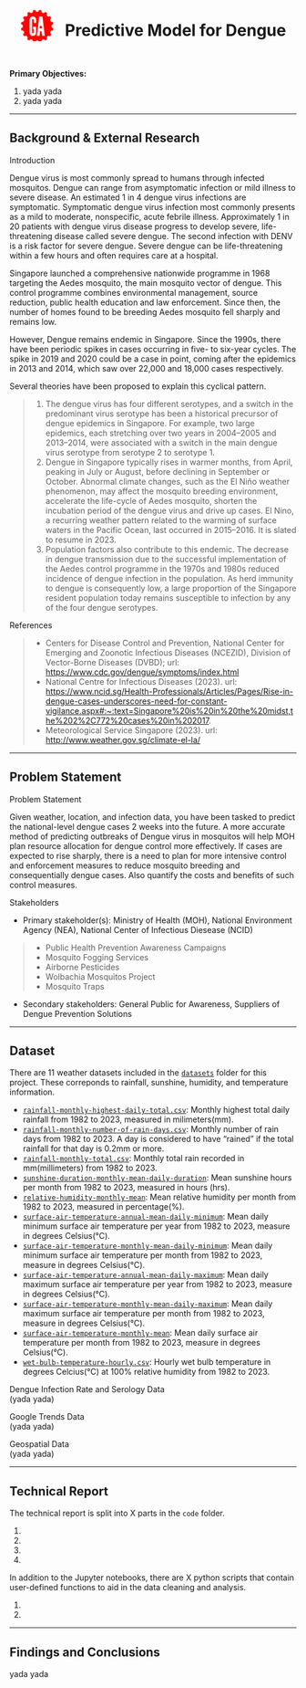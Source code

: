 <img src="./images/GA-logo.png" style="float: left; margin: 20px; height: 55px">

# Predictive Model for Dengue

<br>

    
**Primary Objectives:**

1. yada yada
2. yada yada

----

## Background & External Research

Introduction <br>

Dengue virus is most commonly spread to humans through infected mosquitos. Dengue can range from asymptomatic infection or mild illness to severe disease. An estimated 1 in 4 dengue virus infections are symptomatic. Symptomatic dengue virus infection most commonly presents as a mild to moderate, nonspecific, acute febrile illness. Approximately 1 in 20 patients with dengue virus disease progress to develop severe, life-threatening disease called severe dengue. The second infection with DENV is a risk factor for severe dengue. Severe dengue can be life-threatening within a few hours and often requires care at a hospital.

Singapore launched a comprehensive nationwide programme in 1968 targeting the Aedes mosquito, the main mosquito vector of dengue. This control programme combines environmental management, source reduction, public health education and law enforcement. Since then, the number of homes found to be breeding Aedes mosquito fell sharply and remains low.

However, Dengue remains endemic in Singapore. Since the 1990s, there have been periodic spikes in cases occurring in five- to six-year cycles. The spike in 2019 and 2020 could be a case in point, coming after the epidemics in 2013 and 2014, which saw over 22,000 and 18,000 cases respectively. 

Several theories have been proposed to explain this cyclical pattern. <br> 
> 1. The dengue virus has four different serotypes, and a switch in the predominant virus serotype has been a historical precursor of dengue epidemics in Singapore. For example, two large epidemics, each stretching over two years in 2004–2005 and 2013–2014, were associated with a switch in the main dengue virus serotype from serotype 2 to serotype 1.
> 2. Dengue in Singapore typically rises in warmer months, from April, peaking in July or August, before declining in September or October. Abnormal climate changes, such as the El Niño weather phenomenon, may affect the mosquito breeding environment, accelerate the life-cycle of Aedes mosquito, shorten the incubation period of the dengue virus and drive up cases. El Nino, a recurring weather pattern related to the warming of surface waters in the Pacific Ocean, last occurred in 2015–2016. It is slated to resume in 2023. 
> 3. Population factors also contribute to this endemic. The decrease in dengue transmission due to the successful implementation of the Aedes control programme in the 1970s and 1980s reduced incidence of dengue infection in the population. As herd immunity to dengue is consequently low, a large proportion of the Singapore resident population today remains susceptible to infection by any of the four dengue serotypes.

References <br> 
> * Centers for Disease Control and Prevention, National Center for Emerging and Zoonotic Infectious Diseases (NCEZID), Division of Vector-Borne Diseases (DVBD); url: https://www.cdc.gov/dengue/symptoms/index.html
> * National Centre for Infectious Diseases (2023). url: https://www.ncid.sg/Health-Professionals/Articles/Pages/Rise-in-dengue-cases-underscores-need-for-constant-vigilance.aspx#:~:text=Singapore%20is%20in%20the%20midst,the%202%2C772%20cases%20in%202017.
> * Meteorological Service Singapore (2023). url: http://www.weather.gov.sg/climate-el-la/
----

## Problem Statement

Problem Statement <br>

Given weather, location, and infection data, you have been tasked to predict the national-level dengue cases 2 weeks into the future. A more accurate method of predicting outbreaks of Dengue virus in mosquitos will help MOH plan resource allocation for dengue control more effectively. If cases are expected to rise sharply, there is a need to plan for more intensive control and enforcement measures to reduce mosquito breeding and consequentially dengue cases. Also quantify the costs and benefits of such control measures.

Stakeholders <br>

- Primary stakeholder(s): Ministry of Health (MOH), National Environment Agency (NEA), National Center of Infectious Diesease (NCID) <br>
>  * Public Health Prevention Awareness Campaigns 
>  * Mosquito Fogging Services 
>  * Airborne Pesticides
>  * Wolbachia Mosquitos Project
>  *  Mosquito Traps

- Secondary stakeholders: General Public for Awareness, Suppliers of Dengue Prevention Solutions

----
## Dataset
There are 11 weather datasets included in the [`datasets`](./datasets/) folder for this project. These correponds to rainfall, sunshine, humidity, and temperature information. 

* [`rainfall-monthly-highest-daily-total.csv`](./datasets/rainfall-monthly-highest-daily-total.csv): Monthly highest total daily rainfall from 1982 to 2023, measured in milimeters(mm).
* [`rainfall-monthly-number-of-rain-days.csv`](./datasets/rainfall-monthly-number-of-rain-days.csv): Monthly number of rain days from 1982 to 2023. A day is considered to have “rained” if the total rainfall for that day is 0.2mm or more.
* [`rainfall-monthly-total.csv`](./datasets/rainfall-monthly-total.csv): Monthly total rain recorded in mm(millimeters) from 1982 to 2023.
* [`sunshine-duration-monthly-mean-daily-duration`](./datasets/sunshine-duration-monthly-mean-daily-duration.csv): Mean sunshine hours per month from 1982 to 2023, measured in hours (hrs).
* [`relative-humidity-monthly-mean`](./datasets/relative-humidity-monthly-mean.csv): Mean relative humidity per month from 1982 to 2023, measured in percentage(%).
* [`surface-air-temperature-annual-mean-daily-minimum`](./datasets/surface-air-temperature-annual-mean-daily-minimum.csv): Mean daily minimum surface air temperature per year from 1982 to 2023, measure in degrees Celsius(°C).
* [`surface-air-temperature-monthly-mean-daily-minimum`](./datasets/surface-air-temperature-monthly-mean-daily-minimum.csv): Mean daily minimum surface air temperature per month from 1982 to 2023, measure in degrees Celsius(°C).
* [`surface-air-temperature-annual-mean-daily-maximum`](./datasets/surface-air-temperature-annual-mean-daily-maximum.csv): Mean daily maximum surface air temperature per year from 1982 to 2023, measure in degrees Celsius(°C).
* [`surface-air-temperature-monthly-mean-daily-maximum`](./datasets/surface-air-temperature-monthly-mean-daily-maximum.csv): Mean daily maximum surface air temperature per month from 1982 to 2023, measure in degrees Celsius(°C).
* [`surface-air-temperature-monthly-mean`](./datasets/surface-air-temperature-monthly-mean.csv): Mean daily surface air temperature per month from 1982 to 2023, measure in degrees Celsius(°C).
* [`wet-bulb-temperature-hourly.csv`](./datasets/wet-bulb-temperature-hourly.csv): Hourly wet bulb temperature in degrees Celcius(°C) at 100% relative humidity from 1982 to 2023.

Dengue Infection Rate and Serology Data <br>
(yada yada)

Google Trends Data <br>
(yada yada)

Geospatial Data <br> 
(yada yada)

----
## Technical Report

The technical report is split into X parts in the `code` folder.

1.
2.
3.
4.

In addition to the Jupyter notebooks, there are X python scripts that contain user-defined functions to aid in the data cleaning and analysis.

1.
2.

----
## Findings and Conclusions

yada yada
